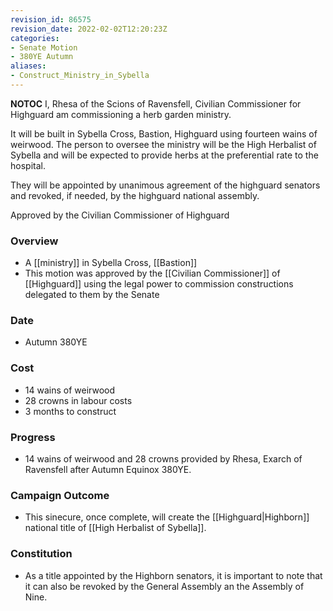 ```yaml
---
revision_id: 86575
revision_date: 2022-02-02T12:20:23Z
categories:
- Senate Motion
- 380YE Autumn
aliases:
- Construct_Ministry_in_Sybella
---
```



__NOTOC__
I, Rhesa of the Scions of Ravensfell, Civilian Commissioner for Highguard am commissioning a herb garden ministry.

It will be built in Sybella Cross, Bastion, Highguard using fourteen wains of weirwood. The person to oversee the ministry will be the High Herbalist of Sybella and will be expected to provide herbs at the preferential rate to the hospital.

They will be appointed by unanimous agreement of the highguard senators and revoked, if needed, by the highguard national assembly.

Approved by the Civilian Commissioner of Highguard

### Overview
* A [[ministry]] in Sybella Cross, [[Bastion]]
* This motion was approved by the [[Civilian Commissioner]] of [[Highguard]] using the legal power to commission constructions delegated to them by the Senate

### Date
* Autumn 380YE

### Cost
* 14 wains of weirwood
* 28 crowns in labour costs
* 3 months to construct

### Progress
* 14 wains of weirwood and 28 crowns provided by Rhesa, Exarch of Ravensfell after Autumn Equinox 380YE.

### Campaign Outcome
* This sinecure, once complete, will create the [[Highguard|Highborn]] national title of [[High Herbalist of Sybella]].
### Constitution
* As a title appointed by the Highborn senators, it is important to note that it can also be revoked by the General Assembly an the Assembly of Nine.